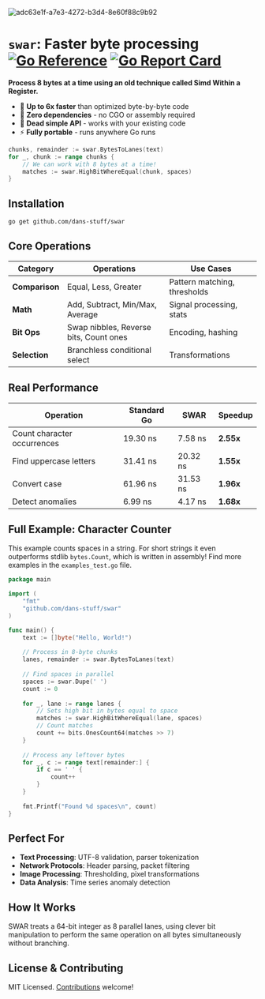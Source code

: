 ![adc63e1f-a7e3-4272-b3d4-8e60f88c9b92](https://github.com/user-attachments/assets/3a6af901-d95e-46eb-9c1c-9d395fea8739)

# `swar`: Faster byte processing [![Go Reference](https://pkg.go.dev/badge/github.com/dans-stuff/swar.svg)](https://pkg.go.dev/github.com/dans-stuff/swar) [![Go Report Card](https://goreportcard.com/badge/github.com/dans-stuff/swar)](https://goreportcard.com/report/github.com/dans-stuff/swar)

**Process 8 bytes at a time using an old technique called Simd Within a Register.**

- 🚀 **Up to 6x faster** than optimized byte-by-byte code
- 🔌 **Zero dependencies** - no CGO or assembly required
- 🧩 **Dead simple API** - works with your existing code
- ⚡ **Fully portable** - runs anywhere Go runs



```go
chunks, remainder := swar.BytesToLanes(text)
for _, chunk := range chunks {
    // We can work with 8 bytes at a time!
    matches := swar.HighBitWhereEqual(chunk, spaces)
}
```

## Installation

```bash
go get github.com/dans-stuff/swar
```

## Core Operations

| Category | Operations | Use Cases |
|----------|------------|-----------|
| **Comparison** | Equal, Less, Greater | Pattern matching, thresholds |
| **Math** | Add, Subtract, Min/Max, Average | Signal processing, stats |
| **Bit Ops** | Swap nibbles, Reverse bits, Count ones | Encoding, hashing |
| **Selection** | Branchless conditional select | Transformations |

## Real Performance

| Operation | Standard Go | SWAR | Speedup |
|-----------|-------------|------|---------|
| Count character occurrences | 19.30 ns | 7.58 ns | **2.55x** |
| Find uppercase letters | 31.41 ns | 20.32 ns | **1.55x** |
| Convert case | 61.96 ns | 31.53 ns | **1.96x** |
| Detect anomalies | 6.99 ns | 4.17 ns | **1.68x** |

## Full Example: Character Counter

This example counts spaces in a string. For short strings it even outperforms stdlib `bytes.Count`, which is written in assembly! Find more examples in the `examples_test.go` file.

```go
package main

import (
    "fmt"
    "github.com/dans-stuff/swar"
)

func main() {
    text := []byte("Hello, World!")
    
    // Process in 8-byte chunks
    lanes, remainder := swar.BytesToLanes(text)
    
    // Find spaces in parallel
    spaces := swar.Dupe(' ')
    count := 0
    
    for _, lane := range lanes {
        // Sets high bit in bytes equal to space
        matches := swar.HighBitWhereEqual(lane, spaces)
        // Count matches
        count += bits.OnesCount64(matches >> 7)
    }
    
    // Process any leftover bytes
    for _, c := range text[remainder:] {
        if c == ' ' {
            count++
        }
    }
    
    fmt.Printf("Found %d spaces\n", count)
}
```

## Perfect For

- **Text Processing**: UTF-8 validation, parser tokenization
- **Network Protocols**: Header parsing, packet filtering
- **Image Processing**: Thresholding, pixel transformations
- **Data Analysis**: Time series anomaly detection

## How It Works

SWAR treats a 64-bit integer as 8 parallel lanes, using clever bit manipulation to perform the same operation on all bytes simultaneously without branching.

## License & Contributing

MIT Licensed. [Contributions](CONTRIBUTING.md) welcome!
